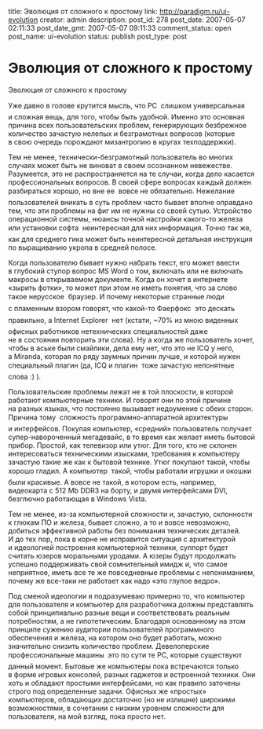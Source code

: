 title: Эволюция от сложного к простому
link: http://paradigm.ru/ui-evolution
creator: admin
description: 
post_id: 278
post_date: 2007-05-07 02:11:33
post_date_gmt: 2007-05-07 09:11:33
comment_status: open
post_name: ui-evolution
status: publish
post_type: post

# Эволюция от сложного к простому

Эволюция от сложного к простому

Уже давно в голове крутится мысль, что PC  слишком универсальная и сложная вещь, для того, чтобы быть удобной. Именно это основная причина всех пользовательских проблем, генерирующих безбрежное количество зачастую нелепых и безграмотных вопросов (которые в свою очередь порождают мизантропию в кругах техподдержки).

Тем не менее, технически-безграмотный пользователь во многих случаях может быть не виноват в своем осознанном невежестве. Разумеется, это не распространяется на те случаи, когда дело касается профессиональных вопросов. В своей сфере вопросах каждый должен разбираться хорошо, но вне ее  вовсе не обязательно. Нежелание пользователей вникать в суть проблем часто бывает вполне оправдано тем, что эти проблемы на фиг им не нужны со своей сутью. Устройство операционной системы, нюансы точной настройки какого-то железа или установки софта  неинтересная для них информация. Точно так же, как для среднего гика может быть неинтересной детальная инструкция по выращиванию укропа в средней полосе.

Когда пользователю бывает нужно набрать текст, его может ввести в глубокий ступор вопрос MS Word о том, включать или не включать макросы в открываемом документе. Когда он хочет в интернете «зырить фотки», то может при этом не иметь понятия, что за слово такое нерусское  браузер. И почему некоторые странные люди с пламенным взором говорят, что какой-то Фаерфокс  это дескать правильно, а Internet Explorer  нет (кстати, ~70% из мною виденных офисных работников нетехнических специальностей даже не в состоянии повторить эти слова). Ну а когда же пользователь хочет, чтобы в аське были смайлики, дела ему нет, что это не ICQ у него, а Miranda, которая по ряду заумных причин лучше, и которой нужен специальный плагин (да, ICQ и плагин  тоже зачастую непонятные слова :) ).

Пользовательские проблемы лежат не в той плоскости, в которой работают компьютерные техники. И говорят они по этой причине на разных языках, что постоянно вызывает недоумение с обеих сторон. Причина тому  сложность программно-аппаратной архитектуры и интерфейсов. Покупая компьютер, «средний» пользователь получает супер-навороченный мегадевайс, в то время как желает иметь бытовой прибор. Простой, как телевизор или утюг. Для того, кто не склонен интересоваться техническими изысками, требования к компьютеру зачастую такие же как к бытовой технике. Утюг покупают такой, чтобы хорошо гладил. А компьютер  такой, чтобы работали игрушки и окошки были красивые. А вовсе не такой, в котором есть, например, видеокарта с 512 Mb DDR3 на борту, и двумя интерфейсами DVI, безглючно работающая в Windows Vista.

Тем не менее, из-за компьютерной сложности и, зачастую, склонности к глюкам ПО и железа, бывает сложно, а то и вовсе невозможно, добиться эффективной работы без понимания технических деталей. И до тех пор, пока в корне не исправится ситуация с архитектурой и идеологией построения компьютерной техники, суппорт будет считать юзеров моральными уродами. А юзеры будут продолжать успешно поддерживать свой сомнительный имидж и, что самое неприятное, иметь все те же повседневные проблемы с непониманием, почему же все-таки не работает как надо «это глупое ведро».

Под сменой идеологии я подразумеваю примерно то, что компьютер для пользователя и компьютер для разработчика должны представлять собой принципиально разные вещи и соответствовать реальным потребностям, а не гипотетическим. Благодаря основанному на этом принципе сужению аудитории пользователей программного обеспечения и железа, на котором оно будет работать, можно значительно снизить количество проблем. Девелоперские профессиональные машины  это по сути те PC, которые существуют данный момент. Бытовые же компьютеры пока встречаются только в форме игровых консолей, разных гаджетов и встроенной техники. Они хоть и обладают простыми интерфейсами, но как правило заточены строго под определенные задачи. Офисных же «простых» компьютеров, обладающих достаточно (но не излишне) широкими возможностями, в сочетании с низким уровнем сложности для пользователя, на мой взгляд, пока просто нет.